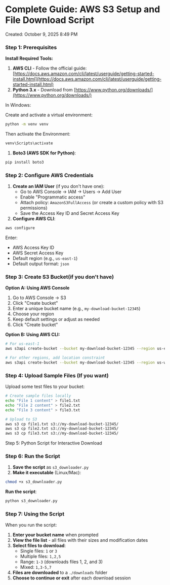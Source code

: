 # Complete Guide: AWS S3 Setup and File Download Script

Created: October 9, 2025 8:49 PM

### Step 1: Prerequisites

**Install Required Tools:**

1. **AWS CLI** - Follow the official guide: [https://docs.aws.amazon.com/cli/latest/userguide/getting-started-install.html](https://docs.aws.amazon.com/cli/latest/userguide/getting-started-install.html)
2. **Python 3.x** - Download from [https://www.python.org/downloads/](https://www.python.org/downloads/)

In Windows:

Create and activate a virtual environment:

```bash
python -m venv venv
```

Then activate the Environment:

```bash
venv\Scripts\activate
```

1. **Boto3 (AWS SDK for Python)**:

```bash
pip install boto3
```

### Step 2: Configure AWS Credentials

1. **Create an IAM User** (if you don't have one):
    - Go to AWS Console → IAM → Users → Add User
    - Enable "Programmatic access"
    - Attach policy: `AmazonS3FullAccess` (or create a custom policy with S3 permissions)
    - Save the Access Key ID and Secret Access Key
2. **Configure AWS CLI**:

```bash
aws configure
```

Enter:

- AWS Access Key ID
- AWS Secret Access Key
- Default region (e.g., `us-east-1`)
- Default output format: `json`

### Step 3: Create S3 Bucket(if you don't have)

**Option A: Using AWS Console**

1. Go to AWS Console → S3
2. Click "Create bucket"
3. Enter a unique bucket name (e.g., `my-download-bucket-12345`)
4. Choose your region
5. Keep default settings or adjust as needed
6. Click "Create bucket"

**Option B: Using AWS CLI:**

```bash
# For us-east-1
aws s3api create-bucket --bucket my-download-bucket-12345 --region us-east-1

# For other regions, add location constraint
aws s3api create-bucket --bucket my-download-bucket-12345 --region us-west-2 --create-bucket-configuration LocationConstraint=us-west-2
```

### Step 4: Upload Sample Files (If you want)

Upload some test files to your bucket:

```bash
# Create sample files locally
echo "File 1 content" > file1.txt
echo "File 2 content" > file2.txt
echo "File 3 content" > file3.txt

# Upload to S3
aws s3 cp file1.txt s3://my-download-bucket-12345/
aws s3 cp file2.txt s3://my-download-bucket-12345/
aws s3 cp file3.txt s3://my-download-bucket-12345/
```

Step 5: Python Script for Interactive Download

### Step 6: Run the Script

1. **Save the script** as `s3_downloader.py`
2. **Make it executable** (Linux/Mac):

```bash
chmod +x s3_downloader.py
```

**Run the script**:

```bash
python s3_downloader.py
```

### Step 7: Using the Script

When you run the script:

1. **Enter your bucket name** when prompted
2. **View the file list** - all files with their sizes and modification dates
3. **Select files to download**:
    - Single files: `1` or `3`
    - Multiple files: `1,2,5`
    - Range: `1-3` (downloads files 1, 2, and 3)
    - Mixed: `1,3-5,7`
4. **Files are downloaded** to a `./downloads` folder
5. **Choose to continue or exit** after each download session